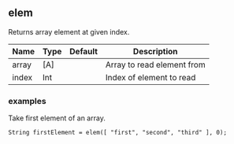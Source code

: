 ## elem

Returns array element at given index.

| Name   | Type | Default | Description                |
|--------|------|---------|----------------------------|
| array  | [A]  |         | Array to read element from |
| index  | Int  |         | Index of element to read   |


### examples

Take first element of an array.
```
String firstElement = elem([ "first", "second", "third" ], 0);
```
